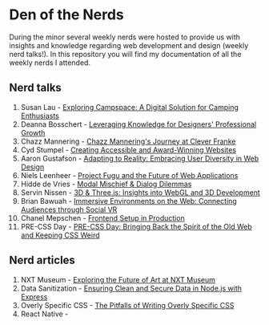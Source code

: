 # Den of the Nerds

During the minor several weekly nerds were hosted to provide us with insights and knowledge regarding web development and design (weekly nerd talks!). In this repository you will find my documentation of all the weekly nerds I attended.

## Nerd talks
1. Susan Lau - [Exploring Campspace: A Digital Solution for Camping Enthusiasts](/nerds/susan_lau.md)
2. Deanna Bosschert - [Leveraging Knowledge for Designers' Professional Growth](/nerds/deanna_bosschert.md)
3. Chazz Mannering - [Chazz Mannering's Journey at Clever Franke](/nerds/chazz_mannering.md)
4. Cyd Stumpel - [Creating Accessible and Award-Winning Websites](/nerds/cyd_stumpel.md)
5. Aaron Gustafson - [Adapting to Reality: Embracing User Diversity in Web Design](/nerds/aaron_gustafson.md)
6. Niels Leenheer - [Project Fugu and the Future of Web Applications](/nerds/niels_leenheer.md)
7. Hidde de Vries - [Modal Mischief & Dialog Dilemmas](/nerds/hidde_de_vries.md)
8. Servin Nissen - [3D & Three.js: Insights into WebGL and 3D Development](/nerds/servin_nissen.md)
9. Brian Bawuah - [Immersive Environments on the Web: Connecting Audiences through Social VR](/nerds/brian_bawuah.md)
10. Chanel Mepschen - [Frontend Setup in Production](/nerds/chanel_mepschen.md)
11. PRE-CSS Day - [PRE-CSS Day: Bringing Back the Spirit of the Old Web and Keeping CSS Weird](/pre_css-day.md)

## Nerd articles
1. NXT Museum - [Exploring the Future of Art at NXT Museum](/articles/nxt-museum.md)
2. Data Sanitization - [Ensuring Clean and Secure Data in Node.js with Express](/articles/sanitization.md)
3. Overly Specific CSS - [The Pitfalls of Writing Overly Specific CSS](/articles/css.md)
4. React Native - [](/articles/react-native.md)

<!-- TODO -->
<!-- Drie keer schrijf je een uitgebreid artikel over een relevant onderwerp. 
Bijvoorbeeld een eigen onderzoek naar een techniek of een (technische) analyse van een website die in een Weekly Nerd is behandeld. 
[Lees hier meer over het schrijven van artikelen](#5-artikelen) en lees een paar voorbeelden van vorige jaren. -->

<!-- 

Drie keer schrijf je een uitgebreid artikel over een relevant web design en development onderwerp. 
Bijvoorbeeld een eigen onderzoek naar een techniek of een (technische) analyse van een website die in een Weekly Nerd is behandeld. 
Zorg voor juiste verwijzingen, bronvermelding en goede leesbare teksten. 
Engels wordt aangeraden.

Je blog met de verslagen en artikelen moet voor de laatste week van de Meesterproef ingeleverd zijn.  

Tip: Schrijf elke lesblok een artikel en lever dit in, dan hoef je niet alle artikelen aan het eind van de minor te schrijven en krijg je tussentijds feedback op je niveau en schrijfstijl. 


### Voorbeelden van artikelen van voorgaande jaren

* https://medium.com/@vincentkempers_/functional-light-programming-helped-me-a-lot-99856a9ac0ff
* https://codepen.io/servinnissen/post/plan-then-code
* https://github.com/Jamerrone/weekly-nerd-blog/blob/master/articles/article-3.md
* https://github.com/muise001/Weekly_Nerd#bruce-lawson---w3c-over-webstandards
* https://medium.com/@vincentkempers_/my-experience-at-nlhtml5-x-cssday-df855997a191 -->


